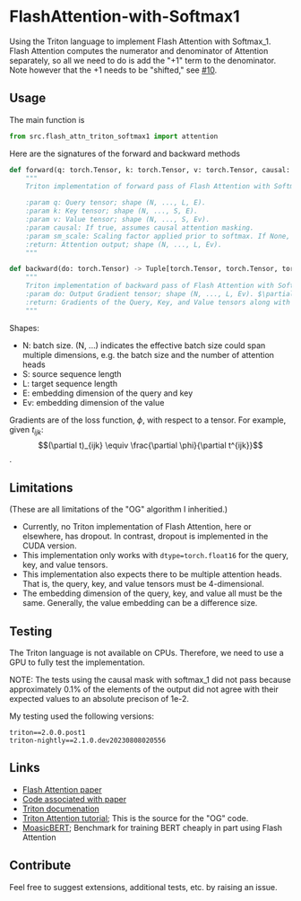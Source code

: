 # FlashAttention-with-Softmax1

Using the Triton language to implement Flash Attention with Softmax_1. 
Flash Attention computes the numerator and denominator of Attention separately, so all we need to do is add the "+1" term to the denominator.
Note however that the +1 needs to be "shifted," see [#10](https://github.com/softmax1/softmax1/issues/10).

## Usage
The main function is 
```python
from src.flash_attn_triton_softmax1 import attention
```
Here are the signatures of the forward and backward methods
```python
def forward(q: torch.Tensor, k: torch.Tensor, v: torch.Tensor, causal: bool = False, sm_scale: Optional[float] = None) -> torch.Tensor:
    """
    Triton implementation of forward pass of Flash Attention with Softmax_1

    :param q: Query tensor; shape (N, ..., L, E).
    :param k: Key tensor; shape (N, ..., S, E).
    :param v: Value tensor; shape (N, ..., S, Ev).
    :param causal: If true, assumes causal attention masking.
    :param sm_scale: Scaling factor applied prior to softmax. If None, the default value is set to 1 / sqrt(E).
    :return: Attention output; shape (N, ..., L, Ev).
    """

def backward(do: torch.Tensor) -> Tuple[torch.Tensor, torch.Tensor, torch.Tensor, None, None]:
    """
    Triton implementation of backward pass of Flash Attention with Softmax_1
    :param do: Output Gradient tensor; shape (N, ..., L, Ev). $\partial \phi / \partial \vec{o}$ where $\phi$ is the loss function
    :return: Gradients of the Query, Key, and Value tensors along with two null values.
    """
```

Shapes:
- N: batch size. (N, ...) indicates the effective batch size could span multiple dimensions, e.g. the batch size and the number of attention heads
- S: source sequence length
- L: target sequence length
- E: embedding dimension of the query and key
- Ev: embedding dimension of the value

Gradients are of the loss function, $\phi$, with respect to a tensor. For example, given $t_{ijk}$:
$$(\partial t)_{ijk} \equiv \frac{\partial \phi}{\partial t^{ijk}}$$.

## Limitations
(These are all limitations of the "OG" algorithm I inheritied.)
- Currently, no Triton implementation of Flash Attention, here or elsewhere, has dropout. In contrast, dropout is implemented in the CUDA version.
- This implementation only works with `dtype=torch.float16` for the query, key, and value tensors.
- This implementation also expects there to be multiple attention heads. That is, the query, key, and value tensors must be 4-dimensional.
- The embedding dimension of the query, key, and value all must be the same. Generally, the value embedding can be a difference size.

## Testing
The Triton language is not available on CPUs.
Therefore, we need to use a GPU to fully test the implementation.

NOTE: The tests using the causal mask with softmax_1 did not pass because approximately 0.1% of the elements of the output did not agree with their expected values to an absolute precison of 1e-2. 

My testing used the following versions:
```
triton==2.0.0.post1
triton-nightly==2.1.0.dev20230808020556
```

## Links
- [Flash Attention paper](https://arxiv.org/abs/2205.14135)
- [Code associated with paper](https://github.com/Dao-AILab/flash-attention/tree/main)
- [Triton documenation](https://triton-lang.org/main/index.html)
- [Triton Attention tutorial](https://github.com/openai/triton/blob/main/python/tutorials/06-fused-attention.py); This is the source for the "OG" code.
- [MoasicBERT](https://github.com/mosaicml/examples/tree/845bfe23c77316264d5dd6e2a6b7c46cefa4519a/examples/benchmarks/bert); Benchmark for training BERT cheaply in part using Flash Attention

## Contribute
Feel free to suggest extensions, additional tests, etc. by raising an issue.
